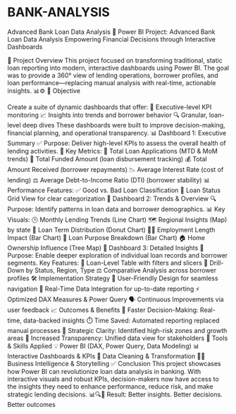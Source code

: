 # BANK-ANALYSIS
Advanced Bank Loan Data Analysis
💼 Power BI Project: Advanced Bank Loan Data Analysis
Empowering Financial Decisions through Interactive Dashboards

📘 Project Overview
This project focused on transforming traditional, static loan reporting into modern, interactive dashboards using Power BI. The goal was to provide a 360° view of lending operations, borrower profiles, and loan performance—replacing manual analysis with real-time, actionable insights. 📊⚙️
🎯 Objective

Create a suite of dynamic dashboards that offer:
🏦 Executive-level KPI monitoring
📈 Insights into trends and borrower behavior
🔍 Granular, loan-level deep dives
These dashboards were built to improve decision-making, financial planning, and operational transparency.
📊 Dashboard 1: Executive Summary
✅ Purpose:
Deliver high-level KPIs to assess the overall health of lending activities.
🔑 Key Metrics:
📝 Total Loan Applications (MTD & MoM trends)
💸 Total Funded Amount (loan disbursement tracking)
💰 Total Amount Received (borrower repayments)
📉 Average Interest Rate (cost of lending)
⚖️ Average Debt-to-Income Ratio (DTI) (borrower stability)
📊 Performance Features:
✅ Good vs. Bad Loan Classification
🧾 Loan Status Grid View for clear categorization
📍 Dashboard 2: Trends & Overview
🔍 Purpose:
Identify patterns in loan data and borrower demographics.
📊 Key Visuals:
🕒 Monthly Lending Trends (Line Chart)
🗺️ Regional Insights (Map) by state
🧭 Loan Term Distribution (Donut Chart)
👨‍💼 Employment Length Impact (Bar Chart)
🎯 Loan Purpose Breakdown (Bar Chart)
🏠 Home Ownership Influence (Tree Map)
🔎 Dashboard 3: Detailed Insights
🎯 Purpose:
Enable deeper exploration of individual loan records and borrower segments.
Key Features:
📌 Loan-Level Table with filters and slicers
🔄 Drill-Down by Status, Region, Type
⚖️ Comparative Analysis across borrower profiles
🛠️ Implementation Strategy
🧭 User-Friendly Design for seamless navigation
🔄 Real-Time Data Integration for up-to-date reporting
⚡ Optimized DAX Measures & Power Query
🗣️ Continuous Improvements via user feedback
📈 Outcomes & Benefits
🚀 Faster Decision-Making: Real-time, data-backed insights
⏱️ Time Saved: Automated reporting replaced manual processes
🧩 Strategic Clarity: Identified high-risk zones and growth areas
🔐 Increased Transparency: Unified data view for stakeholders
🧰 Tools & Skills Applied
💡 Power BI (DAX, Power Query, Data Modeling)
📊 Interactive Dashboards & KPIs
🧼 Data Cleaning & Transformation
🧑‍💼 Business Intelligence & Storytelling
✅ Conclusion
This project showcases how Power BI can revolutionize loan data analysis in banking. With interactive visuals and robust KPIs, decision-makers now have access to the insights they need to enhance performance, reduce risk, and make strategic lending decisions.
📊🔍💼 Result: Better insights. Better decisions. Better outcomes
